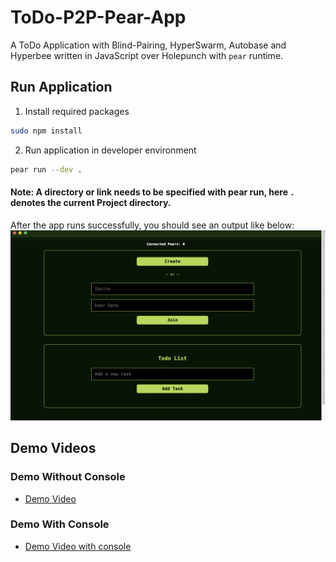 # ToDo-P2P-Pear-App

A ToDo Application with Blind-Pairing, HyperSwarm, Autobase and Hyperbee written in JavaScript over Holepunch with `pear` runtime.


## Run Application
1. Install required packages
```bash
sudo npm install
```

2. Run application in developer environment
```bash
pear run --dev .
```

#### Note: A directory or link needs to be specified with pear run, here `.` denotes the current Project directory.

After the app runs successfully, you should see an output like below:
![App Interface](./assets/asset-2.png)

## Demo Videos

### Demo Without Console
- [Demo Video](https://youtu.be/xF-d9oacR0Q)

### Demo With Console
- [Demo Video with console](https://youtu.be/ME6jIPFaZ2A)
